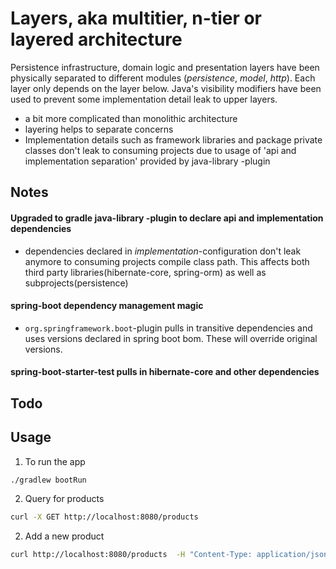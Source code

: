 # Layers, aka multitier, n-tier or layered architecture
Persistence infrastructure, domain logic and presentation layers have been physically separated to different modules (*persistence*, 
*model*, *http*). Each layer only depends on the layer below. Java's visibility modifiers have been used to prevent some implementation detail leak to 
upper layers.
- a bit more complicated than monolithic architecture
- layering helps to separate concerns
- Implementation details such as framework libraries and package private classes don't leak to consuming projects due to
usage of 'api and implementation separation' provided by java-library -plugin

## Notes
#### Upgraded to gradle java-library -plugin to declare api and implementation dependencies
- dependencies declared in *implementation*-configuration don't leak anymore to consuming projects compile class path. 
This affects both third party libraries(hibernate-core, spring-orm) as well as subprojects(persistence)

#### spring-boot dependency management magic
- ```org.springframework.boot```-plugin pulls in transitive dependencies and uses versions declared in spring boot bom.
These will override original versions.

#### spring-boot-starter-test pulls in hibernate-core and other dependencies

## Todo


## Usage
1. To run the app
```bash
./gradlew bootRun
```

2. Query for products
```bash
curl -X GET http://localhost:8080/products 
```

2. Add a new product
```bash
curl http://localhost:8080/products  -H "Content-Type: application/json" -d '{"name":"Java Beans"}'
```
